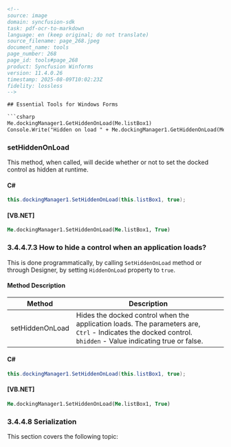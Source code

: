 ```html
<!-- 
source: image
domain: syncfusion-sdk
task: pdf-ocr-to-markdown
language: en (keep original; do not translate)
source_filename: page_268.jpeg
document_name: tools
page_number: 268
page_id: tools#page_268
product: Syncfusion Winforms
version: 11.4.0.26
timestamp: 2025-08-09T10:02:23Z
fidelity: lossless
--> 

## Essential Tools for Windows Forms

```csharp
Me.dockingManager1.GetHiddenOnLoad(Me.listBox1)
Console.Write("Hidden on load " + Me.dockingManager1.GetHiddenOnLoad(Me.listBox1))
```

### setHiddenOnLoad

This method, when called, will decide whether or not to set the docked control as hidden at runtime.

#### C#

```csharp
this.dockingManager1.SetHiddenOnLoad(this.listBox1, true);
```

#### [VB.NET]

```vb
Me.dockingManager1.SetHiddenOnLoad(Me.listBox1, True)
```

### 3.4.4.7.3 How to hide a control when an application loads?

This is done programmatically, by calling `SetHiddenOnLoad` method or through Designer, by setting `HiddenOnLoad` property to `true`.

#### Method Description
| Method           | Description                                                                                           |
|------------------|-------------------------------------------------------------------------------------------------------|
| setHiddenOnLoad  | Hides the docked control when the application loads. The parameters are, <br> `Ctrl` - Indicates the docked control. <br> `bhidden` - Value indicating true or false. |

#### C#

```csharp
this.dockingManager1.SetHiddenOnLoad(this.listBox1, true);
```

#### [VB.NET]

```vb
Me.dockingManager1.SetHiddenOnLoad(Me.listBox1, True)
```

### 3.4.4.8 Serialization

This section covers the following topic:

<!-- 
tags: [Syncfusion, Windows Forms, Docking, Serialization, HiddenOnLoad, tools#page_268] 
keywords: [docking, hidden, load, control, SetHiddenOnLoad, GetHiddenOnLoad, serialization, windows forms, docked control, application load, VB.NET, C#] 
--> 
```